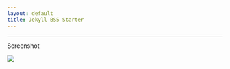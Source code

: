 ```yaml
---
layout: default
title: Jekyll BS5 Starter
---
```


***

Screenshot

<img class="img-fluid" src="https://user-images.githubusercontent.com/14003326/221392294-46bbad96-32d9-4c2b-9950-c1e83eeb956a.png" >